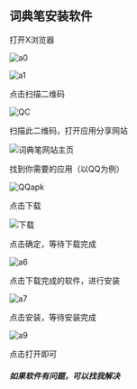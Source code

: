 ## 词典笔安装软件

打开X浏览器

![a0](\img\a0.png)

![a1](\img\a1.png)

点击扫描二维码

![QC](\img\QC.png)

扫描此二维码，打开应用分享网站

![词典笔网站主页](\img\a2.png)

找到你需要的应用（以QQ为例）

![QQapk](\img\a3.png)

点击下载

![下载](\img\a4.png)

点击确定，等待下载完成

![a6](\img\a6.png)

点击下载完成的软件，进行安装

![a7](\img\a7.png)

点击安装，等待安装完成

![a9](\img\a9.png)

点击打开即可

##### 如果软件有问题，可以找我解决